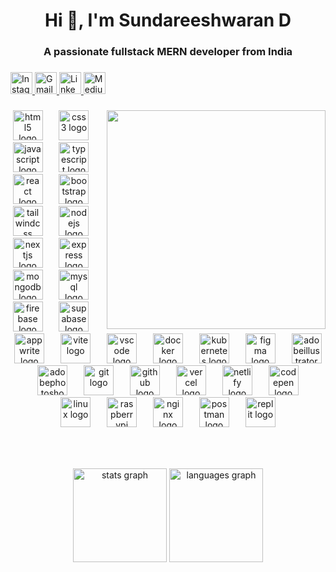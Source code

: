 <h1 align="center">Hi 👋, I'm Sundareeshwaran D</h1>

###
<h3 align="center">A passionate fullstack MERN developer from India</h3>

###

<div align="left">
  <a href="https://www.instagram.com/sanjay_sundareeshwaran/" target="_blank">
      <img src="https://img.shields.io/static/v1?message=Instagram&logo=instagram&label=&color=E4405F&logoColor=white&labelColor=&style=for-the-badge" height="35" alt="Instagram" />
    </a>
    <a href="mailto:sundareeshwaran@gmail.com" target="_blank">
      <img src="https://img.shields.io/static/v1?message=Gmail&logo=gmail&label=&color=D14836&logoColor=white&labelColor=&style=for-the-badge" height="35" alt="Gmail" />
    </a>
    <a href="https://www.linkedin.com/in/sundareeshwaran/" target="_blank">
      <img src="https://img.shields.io/static/v1?message=LinkedIn&logo=linkedin&label=&color=0077B5&logoColor=white&labelColor=&style=for-the-badge" height="35" alt="LinkedIn" />
    </a>
    <a href="https://medium.com/@sundareeshwarand" target="_blank">
      <img src="https://img.shields.io/static/v1?message=Medium&logo=medium&label=&color=12100E&logoColor=white&labelColor=&style=for-the-badge" height="35" alt="Medium" />
    </a>
</div>

###

<img  align="right" height="350" src="https://images.squarespace-cdn.com/content/v1/5769fc401b631bab1addb2ab/1541580611624-TE64QGKRJG8SWAIUS7NS/ke17ZwdGBToddI8pDm48kPoswlzjSVMM-SxOp7CV59BZw-zPPgdn4jUwVcJE1ZvWQUxwkmyExglNqGp0IvTJZamWLI2zvYWH8K3-s_4yszcp2ryTI0HqTOaaUohrI8PI6FXy8c9PWtBlqAVlUS5izpdcIXDZqDYvprRqZ29Pw0o/coding-freak.gif"  />

###

<div align="center">
  <img src="https://skillicons.dev/icons?i=html" height="48" alt="html5 logo"  />
  <img width="18" />
  <img src="https://skillicons.dev/icons?i=css" height="48" alt="css3 logo"  />
  <img width="18" />
  <img src="https://skillicons.dev/icons?i=js" height="48" alt="javascript logo"  />
  <img width="18" />
  <img src="https://skillicons.dev/icons?i=ts" height="48" alt="typescript logo"  />
  <img width="18" />
  <img src="https://skillicons.dev/icons?i=react" height="48" alt="react logo"  />
  <img width="18" />
  <img src="https://skillicons.dev/icons?i=bootstrap" height="48" alt="bootstrap logo"  />
  <img width="18" />
  <img src="https://skillicons.dev/icons?i=tailwind" height="48" alt="tailwindcss logo"  />
  <img width="18" />
  <img src="https://skillicons.dev/icons?i=nodejs" height="48" alt="nodejs logo"  />
  <img width="18" />
  <img src="https://skillicons.dev/icons?i=nextjs" height="48" alt="nextjs logo"  />
  <img width="18" />
  <img src="https://skillicons.dev/icons?i=express" height="48" alt="express logo"  />
  <img width="18" />
  <img src="https://skillicons.dev/icons?i=mongodb" height="48" alt="mongodb logo"  />
  <img width="18" />
  <img src="https://skillicons.dev/icons?i=mysql" height="48" alt="mysql logo"  />
  <img width="18" />
  <img src="https://skillicons.dev/icons?i=firebase" height="48" alt="firebase logo"  />
  <img width="18" />
  <img src="https://skillicons.dev/icons?i=supabase" height="48" alt="supabase logo"  />
  <img width="18" />
  <img src="https://skillicons.dev/icons?i=appwrite" height="48" alt="appwrite logo"  />
  <img width="18" />
  <img src="https://skillicons.dev/icons?i=vite" height="48" alt="vite logo"  />
  <img width="18" />
  <img src="https://skillicons.dev/icons?i=vscode" height="48" alt="vscode logo"  />
  <img width="18" />
  <img src="https://skillicons.dev/icons?i=docker" height="48" alt="docker logo"  />
  <img width="18" />
  <img src="https://skillicons.dev/icons?i=kubernetes" height="48" alt="kubernetes logo"  />
  <img width="18" />
  <img src="https://skillicons.dev/icons?i=figma" height="48" alt="figma logo"  />
  <img width="18" />
  <img src="https://skillicons.dev/icons?i=ai" height="48" alt="adobeillustrator logo"  />
  <img width="18" />
  <img src="https://skillicons.dev/icons?i=ps" height="48" alt="adobephotoshop logo"  />
  <img width="18" />
  <img src="https://skillicons.dev/icons?i=git" height="48" alt="git logo"  />
  <img width="18" />
  <img src="https://skillicons.dev/icons?i=github" height="48" alt="github logo"  />
  <img width="18" />
  <img src="https://skillicons.dev/icons?i=vercel" height="48" alt="vercel logo"  />
  <img width="18" />
  <img src="https://skillicons.dev/icons?i=netlify" height="48" alt="netlify logo"  />
  <img width="18" />
  <img src="https://skillicons.dev/icons?i=codepen" height="48" alt="codepen logo"  />
  <img width="18" />
  <img src="https://skillicons.dev/icons?i=linux" height="48" alt="linux logo"  />
  <img width="18" />
  <img src="https://skillicons.dev/icons?i=raspberrypi" height="48" alt="raspberrypi logo"  />
  <img width="18" />
  <img src="https://skillicons.dev/icons?i=nginx" height="48" alt="nginx logo"  />
  <img width="18" />
  <img src="https://skillicons.dev/icons?i=postman" height="48" alt="postman logo"  />
  <img width="18" />
  <img src="https://skillicons.dev/icons?i=replit" height="48" alt="replit logo"  />
</div>

###

<br clear="both">

###

<div align="center">
<!--   <img src="https://streak-stats.demolab.com?user=Sundareeshwaran&locale=en&mode=daily&theme=dracula&hide_border=true&border_radius=16&order=3" height="150" alt="streak graph"  /> -->
  <img src="https://github-readme-stats.vercel.app/api?username=Sundareeshwaran&hide_title=false&hide_rank=false&show_icons=true&include_all_commits=true&count_private=true&disable_animations=false&theme=dracula&locale=en&hide_border=true&border_radius=16&order=1" height="150" alt="stats graph"  />
  <img src="https://github-readme-stats.vercel.app/api/top-langs?username=Sundareeshwaran&locale=en&hide_title=false&layout=compact&card_width=320&langs_count=5&theme=dracula&hide_border=true&border_radius=16&order=2" height="150" alt="languages graph"  />
</div>

###
